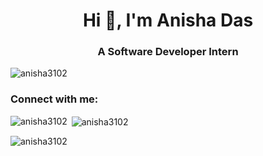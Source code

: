 <h1 align="center">Hi 👋, I'm Anisha Das</h1>
<h3 align="center">A Software Developer Intern</h3>

<p align="left"> <img src="https://komarev.com/ghpvc/?username=anisha3102&label=Profile%20views&color=0e75b6&style=flat" alt="anisha3102" /> </p>

<h3 align="left">Connect with me:</h3>
<p align="left">
</p>

<p><img align="left" src="https://github-readme-stats.vercel.app/api/top-langs?username=anisha3102&show_icons=true&locale=en&layout=compact" alt="anisha3102" /></p>

<p>&nbsp;<img align="center" src="https://github-readme-stats.vercel.app/api?username=anisha3102&show_icons=true&locale=en" alt="anisha3102" /></p>

<p><img align="center" src="https://github-readme-streak-stats.herokuapp.com/?user=anisha3102&" alt="anisha3102" /></p>
